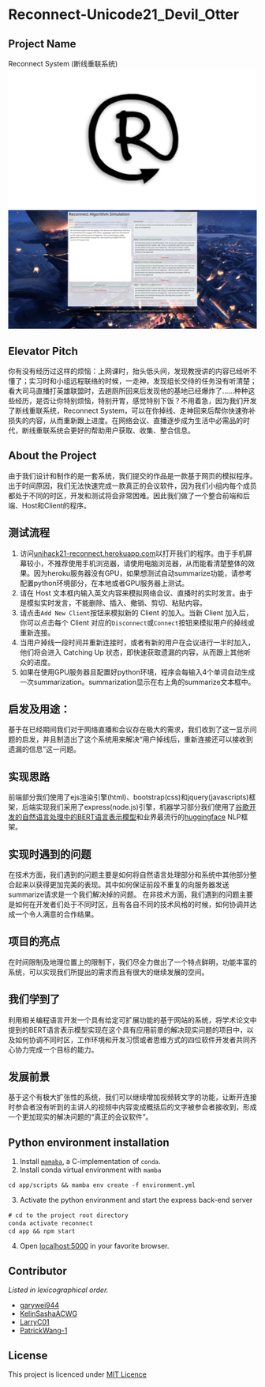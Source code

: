 # Reconnect-Unicode21_Devil_Otter

## Project Name
Reconnect System (断线重联系统)
![Reconnect System Logo](Reconnect_cover.png)
![Reconnect System](Reconnect_System.png)

## Elevator Pitch
你有没有经历过这样的烦恼：上网课时，抬头低头间，发现教授讲的内容已经听不懂了；实习时和小组远程联络的时候，一走神，发现组长交待的任务没有听清楚；看大司马直播打英雄联盟时，去趟厕所回来后发现他的基地已经爆炸了......种种这些经历，是否让你特别烦恼，特别开胃，感觉特别下饭？不用着急，因为我们开发了断线重联系统，Reconnect System，可以在你掉线、走神回来后帮你快速弥补损失的内容，从而重新跟上进度。在网络会议、直播逐步成为生活中必需品的时代，断线重联系统会更好的帮助用户获取、收集、整合信息。

## About the Project
由于我们设计和制作的是一套系统，我们提交的作品是一款基于网页的模拟程序。出于时间原因，我们无法快速完成一款真正的会议软件，因为我们小组内每个成员都处于不同的时区，开发和测试将会非常困难。因此我们做了一个整合前端和后端、Host和Client的程序。

## 测试流程
1. 访问[unihack21-reconnect.herokuapp.com](https://unihack21-reconnect.herokuapp.com)以打开我们的程序。由于手机屏幕较小，不推荐使用手机浏览器，请使用电脑浏览器，从而能看清楚整体的效果。因为heroku服务器没有GPU，如果想测试自动summarize功能，请参考配置python环境部分，在本地或者GPU服务器上测试。
2. 请在 Host 文本框内输入英文内容来模拟网络会议、直播时的实时发言。由于是模拟实时发言，不能删除、插入、撤销、剪切、粘贴内容。
3. 请点击`Add New Client`按钮来模拟新的 Client 的加入。当新 Client 加入后，你可以点击每个 Client 对应的`Disconnect`或`Connect`按钮来模拟用户的掉线或重新连接。
4. 当用户掉线一段时间并重新连接时，或者有新的用户在会议进行一半时加入，他们将会进入 Catching Up 状态，即快速获取遗漏的内容，从而跟上其他听众的进度。
5. 如果在使用GPU服务器且配置好python环境，程序会每输入4个单词自动生成一次summarization。summarization显示在右上角的summarize文本框中。

## 启发及用途：
基于在已经期间我们对于网络直播和会议存在极大的需求，我们收到了这一显示问题的启发，并且制造出了这个系统用来解决“用户掉线后，重新连接还可以接收到遗漏的信息”这一问题。

## 实现思路
前端部分我们使用了ejs渲染引擎(html)、bootstrap(css)和jquery(javascripts)框架，后端实现我们采用了express(node.js)引擎，机器学习部分我们使用了[谷歌开发的自然语言处理中的BERT语言表示模型](https://arxiv.org/abs/1810.04805)和业界最流行的[huggingface](https://huggingface.co/) NLP框架。

## 实现时遇到的问题
在技术方面，我们遇到的问题主要是如何将自然语言处理部分和系统中其他部分整合起来以获得更加完美的表现。其中如何保证前段不重复的向服务器发送summarize请求是一个我们解决掉的问题。
在非技术方面，我们遇到的问题主要是如何在开发者们处于不同时区，且有各自不同的技术风格的时候，如何协调并达成一个令人满意的合作结果。

## 项目的亮点
在时间限制及地理位置上的限制下，我们尽全力做出了一个特点鲜明，功能丰富的系统，可以实现我们所提出的需求而且有很大的继续发展的空间。

## 我们学到了
利用相关编程语言开发一个具有给定可扩展功能的基于网站的系统，将学术论文中提到的BERT语言表示模型实现在这个具有应用前景的解决现实问题的项目中，以及如何协调不同时区，工作环境和开发习惯或者思维方式的四位软件开发者共同齐心协力完成一个目标的能力。

## 发展前景
基于这个有极大扩张性的系统，我们可以继续增加视频转文字的功能，让断开连接时参会者没有听到的主讲人的视频中内容变成概括后的文字被参会者接收到，形成一个更加现实的解决问题的“真正的会议软件”。

## Python environment installation
1. Install [`mamaba`](https://github.com/mamba-org/mamba), a C-implementation of `conda`.
2. Install conda virtual environment with `mamba`
```shell
cd app/scripts && mamba env create -f environment.yml
```

3. Activate the python environment and start the express back-end server
```shell
# cd to the project root directory
conda activate reconnect
cd app && npm start
```

4. Open [localhost:5000](http://localhost:5000/) in your favorite browser.

## Contributor
*Listed in lexicographical order.*
- [garywei944](https://github.com/garywei944)
- [KelinSashaACWG](https://github.com/KelinSashaACWG)
- [LarryC01](https://github.com/LarryC01)
- [PatrickWang-1](https://github.com/PatrickWang-1)

## License
This project is licenced under [MIT Licence](LICENSE)
